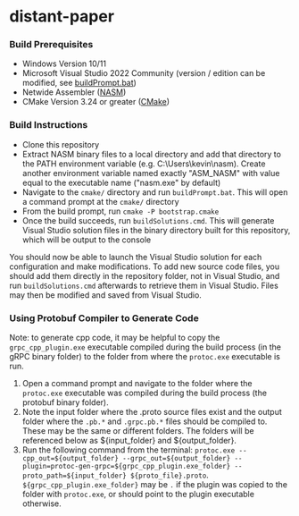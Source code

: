 # distant-paper

### Build Prerequisites
* Windows Version 10/11
* Microsoft Visual Studio 2022 Community (version / edition can be modified, see [buildPrompt.bat](./cmake/buildPrompt.bat))
* Netwide Assembler ([NASM](https://www.nasm.us/))
* CMake Version 3.24 or greater ([CMake](https://cmake.org/download/))

### Build Instructions
* Clone this repository
* Extract NASM binary files to a local directory and add that directory to the PATH environment variable (e.g. C:\Users\kevin\nasm). Create another environment variable named exactly "ASM_NASM" with value equal to the executable name ("nasm.exe" by default)
* Navigate to the `cmake/` directory and run `buildPrompt.bat`. This will open a command prompt at the `cmake/` directory
* From the build prompt, run `cmake -P bootstrap.cmake`
* Once the build succeeds, run `buildSolutions.cmd`. This will generate Visual Studio solution files in the binary directory built for this repository, which will be output to the console

You should now be able to launch the Visual Studio solution for each configuration and make modifications. To add new source code files, you should add them directly in the repository folder, not in Visual Studio, and run `buildSolutions.cmd` afterwards to retrieve them in Visual Studio. Files may then be modified and saved from Visual Studio.

### Using Protobuf Compiler to Generate Code
Note: to generate cpp code, it may be helpful to copy the `grpc_cpp_plugin.exe` executable compiled during the build process (in the gRPC binary folder) to the folder from where the `protoc.exe` executable is run.

1) Open a command prompt and navigate to the folder where the `protoc.exe` executable was compiled during the build process (the protobuf binary folder).
2) Note the input folder where the .proto source files exist and the output folder where the `.pb.*` and `.grpc.pb.*` files should be compiled to. These may be the same or different folders. The folders will be referenced below as ${input_folder} and ${output_folder}.
3) Run the following command from the terminal: `protoc.exe --cpp_out=${output_folder} --grpc_out=${output_folder} --plugin=protoc-gen-grpc=${grpc_cpp_plugin.exe_folder} --proto_path=${input_folder} ${proto_file}.proto`. `${grpc_cpp_plugin.exe_folder}` may be `.` if the plugin was copied to the folder with `protoc.exe`, or should point to the plugin executable otherwise.
